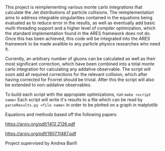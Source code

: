 This project is reimplementing various monte carlo integrations that calculate the Jet distributions of particle collisions. The reimplementation aims to address integrable singularities contained in the equations being evaluated as to reduce error in the results, as well as eventually add basic multi-threading support and a higher level of compiler optimization, which the standard implementation found in the ARES framework does not do. Once this has been achieved, this code will be integrated into the ARES framework to be made avalible to any particle physics researches who need it. 

Currently, an arbitrary number of gluons can be calculated as well as their most significant correction, which have been combined into a total monte carlo integration for calculating any addative observable. The script will soon add all required corrections for the relevant collision, which after having corrected for Fcorrel should be trivial. After this the script will also be extended to non-addative observables.

To build each script with the appropiate optimizations, run `make <script name>`
Each script will write it's results to a file which can be read by `parseResults.py <file name>` in order to be plotted on a graph in matplotlib

Equations and methods based off the following papers:

https://arxiv.org/pdf/1412.2126.pdf

https://arxiv.org/pdf/1807.11487.pdf

Project supervised by Andrea Banfi
